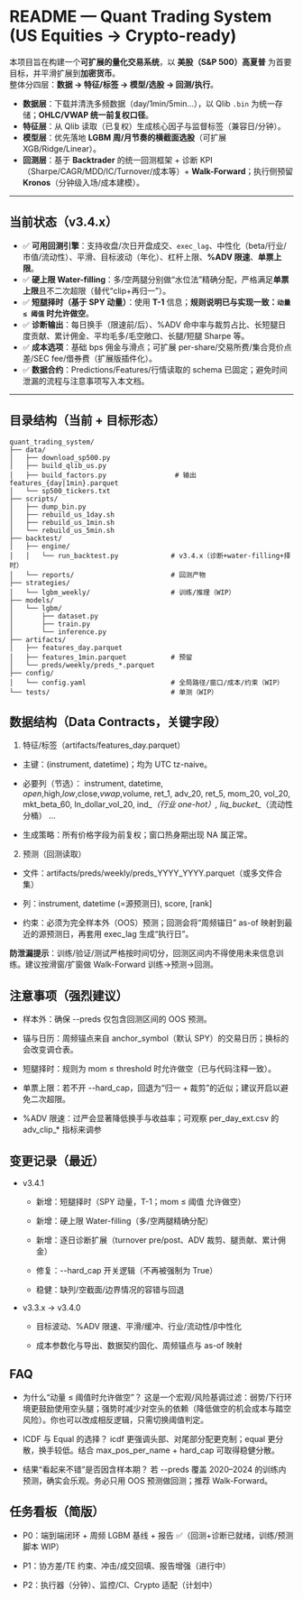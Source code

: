 # README — Quant Trading System (US Equities → Crypto-ready)

本项目旨在构建一个**可扩展的量化交易系统**，以 **美股（S&P 500）高夏普** 为首要目标，并平滑扩展到**加密货币**。  
整体分四层：**数据 → 特征/标签 → 模型/选股 → 回测/执行**。

- **数据层**：下载并清洗多频数据（day/1min/5min…），以 Qlib `.bin` 为统一存储；**OHLC/VWAP 统一前复权口径**。  
- **特征层**：从 Qlib 读取（已复权）生成核心因子与监督标签（兼容日/分钟）。  
- **模型层**：优先落地 **LGBM 周/月节奏的横截面选股**（可扩展 XGB/Ridge/Linear）。  
- **回测层**：基于 **Backtrader** 的统一回测框架 + 诊断 KPI（Sharpe/CAGR/MDD/IC/Turnover/成本等）+ **Walk-Forward**；执行侧预留 **Kronos**（分钟级入场/成本建模）。

---

## 当前状态（v3.4.x）

- ✅ **可用回测引擎**：支持收盘/次日开盘成交、`exec_lag`、中性化（beta/行业/市值/流动性）、平滑、目标波动（年化）、杠杆上限、**%ADV 限速**、**单票上限**。  
- ✅ **硬上限 Water-filling**：多/空两腿分别做“水位法”精确分配，严格满足**单票上限**且不二次超限（替代“clip+再归一”）。  
- ✅ **短腿择时（基于 SPY 动量）**：使用 **T-1** 信息；**规则说明已与实现一致：`动量 ≤ 阈值` 时允许做空**。  
- ✅ **诊断输出**：每日换手（限速前/后）、%ADV 命中率与裁剪占比、长短腿日度贡献、累计佣金、平均毛多/毛空敞口、长腿/短腿 Sharpe 等。  
- ✅ **成本选项**：基础 bps 佣金与滑点；可扩展 per-share/交易所费/集合竞价点差/SEC fee/借券费（扩展版插件化）。  
- ✅ **数据合约**：Predictions/Features/行情读取的 schema 已固定；避免时间泄漏的流程与注意事项写入本文档。

---

## 目录结构（当前 + 目标形态）

```plaintext
quant_trading_system/
├── data/
│   ├── download_sp500.py
│   ├── build_qlib_us.py
│   ├── build_factors.py                 # 输出 features_{day|1min}.parquet
│   └── sp500_tickers.txt
├── scripts/
│   ├── dump_bin.py
│   ├── rebuild_us_1day.sh
│   ├── rebuild_us_1min.sh
│   └── rebuild_us_5min.sh
├── backtest/
│   ├── engine/
│   │   └── run_backtest.py             # v3.4.x（诊断+water-filling+择时）
│   └── reports/                        # 回测产物
├── strategies/
│   └── lgbm_weekly/                    # 训练/推理（WIP）
├── models/
│   └── lgbm/
│       ├── dataset.py
│       ├── train.py
│       └── inference.py
├── artifacts/
│   ├── features_day.parquet
│   ├── features_1min.parquet           # 预留
│   └── preds/weekly/preds_*.parquet
├── config/
│   └── config.yaml                     # 全局路径/窗口/成本/约束（WIP）
└── tests/                              # 单测（WIP）
```

## 数据结构（Data Contracts，关键字段）
1) 特征/标签（artifacts/features_day.parquet）

- 主键：(instrument, datetime)；均为 UTC tz-naive。

- 必要列（节选）：
instrument, datetime, $open,$high,$low,$close,$vwap,$volume, ret_1, adv_20, ret_5, mom_20, vol_20, mkt_beta_60, ln_dollar_vol_20, ind_*（行业 one-hot）, liq_bucket_*（流动性分桶） …

- 生成策略：所有价格字段为前复权；窗口热身期出现 NA 属正常。

2) 预测（回测读取）

- 文件：artifacts/preds/weekly/preds_YYYY_YYYY.parquet（或多文件合集）

- 列：instrument, datetime (=源预测日), score, [rank]

- 约束：必须为完全样本外（OOS）预测；回测会将“周频锚日” as-of 映射到最近的源预测日，再套用 exec_lag 生成“执行日”。

**防泄漏提示**：训练/验证/测试严格按时间切分，回测区间内不得使用未来信息训练。建议按滑窗/扩窗做 Walk-Forward 训练→预测→回测。

## 注意事项（强烈建议）

- 样本外：确保 --preds 仅包含回测区间的 OOS 预测。

- 锚与日历：周频锚点来自 anchor_symbol（默认 SPY）的交易日历；换标的会改变调仓表。

- 短腿择时：规则为 mom ≤ threshold 时允许做空（已与代码注释一致）。

- 单票上限：若不开 --hard_cap，回退为“归一 + 裁剪”的近似；建议开启以避免二次超限。

- %ADV 限速：过严会显著降低换手与收益率；可观察 per_day_ext.csv 的 adv_clip_* 指标来调参

## 变更记录（最近）

- v3.4.1

  - 新增：短腿择时（SPY 动量，T-1；mom ≤ 阈值 允许做空）

  - 新增：硬上限 Water-filling（多/空两腿精确分配）

  - 新增：逐日诊断扩展（turnover pre/post、ADV 裁剪、腿贡献、累计佣金）

  - 修复：--hard_cap 开关逻辑（不再被强制为 True）

  - 稳健：缺列/空截面/边界情况的容错与回退

- v3.3.x → v3.4.0

  - 目标波动、%ADV 限速、平滑/缓冲、行业/流动性/β中性化

  - 成本参数化与导出、数据契约固化、周频锚点与 as-of 映射

## FAQ

- 为什么“动量 ≤ 阈值时允许做空”？
这是一个宏观/风险基调过滤：弱势/下行环境更鼓励使用空头腿；强势时减少对空头的依赖（降低做空的机会成本与踏空风险）。你也可以改成相反逻辑，只需切换阈值判定。

- ICDF 与 Equal 的选择？
icdf 更强调头部、对尾部分配更克制；equal 更分散，换手较低。结合 max_pos_per_name + hard_cap 可取得稳健分散。

- 结果“看起来不错”是否因含样本期？
若 --preds 覆盖 2020–2024 的训练内预测，确实会乐观。务必只用 OOS 预测做回测；推荐 Walk-Forward。

## 任务看板（简版）

- P0：端到端闭环 + 周频 LGBM 基线 + 报告 ✅（回测+诊断已就绪，训练/预测脚本 WIP）

- P1：协方差/TE 约束、冲击/成交回填、报告增强（进行中）

- P2：执行器（分钟）、监控/CI、Crypto 适配（计划中）